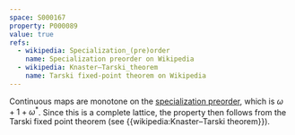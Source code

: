 ```yaml
---
space: S000167
property: P000089
value: true
refs:
  - wikipedia: Specialization_(pre)order
    name: Specialization preorder on Wikipedia
  - wikipedia: Knaster–Tarski_theorem
    name: Tarski fixed-point theorem on Wikipedia
---
```


Continuous maps are monotone on the [specialization preorder](https://en.wikipedia.org/wiki/Specialization_(pre)order), which is $\omega + 1 + \omega^\ast$. Since this is a complete lattice, the property then follows from the Tarski fixed point theorem (see {{wikipedia:Knaster–Tarski theorem}}).
